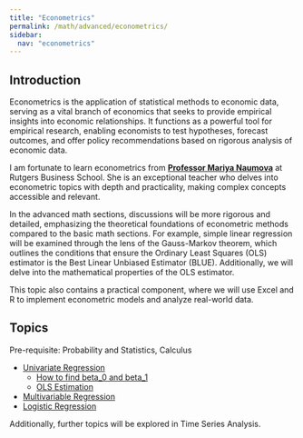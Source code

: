 ```yaml
---
title: "Econometrics"
permalink: /math/advanced/econometrics/
sidebar:
  nav: "econometrics"
---
```


## Introduction

Econometrics is the application of statistical methods to economic data, serving as a vital branch of economics that seeks to provide empirical insights into economic relationships. It functions as a powerful tool for empirical research, enabling economists to test hypotheses, forecast outcomes, and offer policy recommendations based on rigorous analysis of economic data.

I am fortunate to learn econometrics from **[Professor Mariya Naumova](https://www.business.rutgers.edu/faculty/mariya-naumova)** at Rutgers Business School. She is an exceptional teacher who delves into econometric topics with depth and practicality, making complex concepts accessible and relevant.

In the advanced math sections, discussions will be more rigorous and detailed, emphasizing the theoretical foundations of econometric methods compared to the basic math sections. For example, simple linear regression will be examined through the lens of the Gauss-Markov theorem, which outlines the conditions that ensure the Ordinary Least Squares (OLS) estimator is the Best Linear Unbiased Estimator (BLUE). Additionally, we will delve into the mathematical properties of the OLS estimator.

This topic also contains a practical component, where we will use Excel and R to implement econometric models and analyze real-world data.

## Topics

Pre-requisite: Probability and Statistics, Calculus

- [Univariate Regression](univariate-regression.md)
    - [How to find beta_0 and beta_1](nivariate-regression.md/#1.1-how-to-find-beta_0-and-beta_1)
    - [OLS Estimation](nivariate-regression.md/#1.2-ols-estimation)
- [Multivariable Regression](multivariable-regression.md)
- [Logistic Regression](logistic-regression.md)

Additionally, further topics will be explored in Time Series Analysis.

